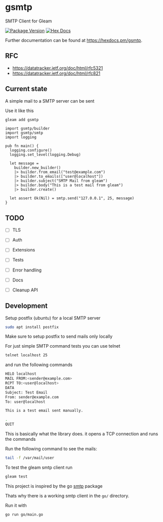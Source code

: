 # gsmtp

SMTP Client for Gleam

[![Package Version](https://img.shields.io/hexpm/v/gsmtp)](https://hex.pm/packages/gsmtp)
[![Hex Docs](https://img.shields.io/badge/hex-docs-ffaff3)](https://hexdocs.pm/gsmtp/)

Further documentation can be found at <https://hexdocs.pm/gsmtp>.

## RFC

* https://datatracker.ietf.org/doc/html/rfc5321
* https://datatracker.ietf.org/doc/html/rfc821

## Current state

A simple mail to a SMTP server can be sent

Use it like this

```sh
gleam add gsmtp
```

```gleam
import gsmtp/builder
import gsmtp/smtp
import logging

pub fn main() {
  logging.configure()
  logging.set_level(logging.Debug)

  let message =
    builder.new_builder()
    |> builder.from_email("test@example.com")
    |> builder.to_emails(["user@localhost"])
    |> builder.subject("SMTP Mail from gleam")
    |> builder.body("This is a test mail from gleam")
    |> builder.create()

  let assert Ok(Nil) = smtp.send("127.0.0.1", 25, message)
}
```

## TODO

- [ ] TLS
- [ ] Auth
- [ ] Extensions
- [ ] Tests
- [ ] Error handling
- [ ] Docs
- [ ] Cleanup API


## Development

Setup postfix (ubuntu) for a local SMTP server

```sh
sudo apt install postfix
```

Make sure to setup postfix to send mails only locally

For just simple SMTP command tests you can use telnet

```sh
telnet localhost 25
```

and run the following commands

```sh
HELO localhost
MAIL FROM:<sender@example.com>
RCPT TO:<user@localhost>
DATA
Subject: Test Email
From: sender@example.com
To: user@localhost

This is a test email sent manually.

.
QUIT
```

This is basically what the library does. it opens a TCP connection and runs the commands

Run the following command to see the mails:

```sh
tail -f /var/mail/user
```

To test the gleam smtp client run

```sh
gleam test
```

This project is inspired by the go [smtp](https://pkg.go.dev/net/smtp) package

Thats why there is a working smtp client in the `go/` directory.

Run it with

```sh
go run go/main.go
```

